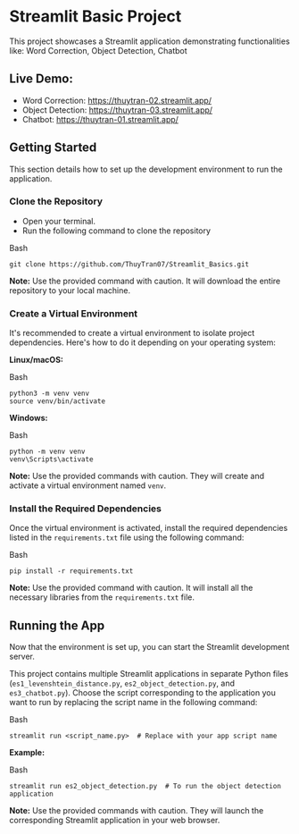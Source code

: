 # Streamlit Basic Project
This project showcases a Streamlit application demonstrating functionalities like: Word Correction, Object Detection, Chatbot


## Live Demo:

 - Word Correction: https://thuytran-02.streamlit.app/
- Object Detection: https://thuytran-03.streamlit.app/
- Chatbot: https://thuytran-01.streamlit.app/



## Getting Started

This section details how to set up the development environment to run the application.


### Clone the Repository

-  Open your terminal.
- Run the following command to clone the repository

Bash

```
git clone https://github.com/ThuyTran07/Streamlit_Basics.git

```

**Note:** Use the provided command with caution. It will download the entire repository to your local machine.


### Create a Virtual Environment

It's recommended to create a virtual environment to isolate project dependencies. Here's how to do it depending on your operating system:


**Linux/macOS:**

Bash

```
python3 -m venv venv
source venv/bin/activate

```


**Windows:**

Bash

```
python -m venv venv
venv\Scripts\activate

```

**Note:** Use the provided commands with caution. They will create and activate a virtual environment named `venv`.


### Install the Required Dependencies

Once the virtual environment is activated, install the required dependencies listed in the `requirements.txt` file using the following command:

Bash

```
pip install -r requirements.txt

```

**Note:** Use the provided command with caution. It will install all the necessary libraries from the `requirements.txt` file.


## Running the App

Now that the environment is set up, you can start the Streamlit development server.

This project contains multiple Streamlit applications in separate Python files (`es1_levenshtein_distance.py`, `es2_object_detection.py`, and `es3_chatbot.py`). Choose the script corresponding to the application you want to run by replacing the script name in the following command:

Bash

```
streamlit run <script_name.py>  # Replace with your app script name

```


**Example:**

Bash

```
streamlit run es2_object_detection.py  # To run the object detection application

```

**Note:** Use the provided commands with caution. They will launch the corresponding Streamlit application in your web browser.